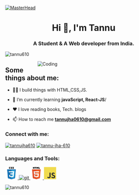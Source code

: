 [![MasterHead](https://i.pinimg.com/originals/f4/20/ac/f420ace45d8631e25156b685e0e87607.gif)](https://tannu610.io)

<h1 align="center">Hi 👋, I'm Tannu</h1>
<h3 align="center">A Student & A Web developer from India.</h3>


<p align="left"> <img src="https://komarev.com/ghpvc/?username=tannu610&label=Profile%20views&color=0e75b6&style=flat" alt="tannu610" /> </p>
<img align="right" alt="Coding" width="400" src="https://cdn.dribbble.com/users/2646423/screenshots/5507196/computer.gif">


## Some things about me:

- 👩‍💻 I build things with HTML,CSS,JS.

- 🌱 I’m currently learning **javaScript, React-JS**/

- ❤️ I love reading books, Tech. blogs 
 
- 📫 How to reach me **tannujha0610@gmail.com**

<h3 align="left">Connect with me:</h3>
<p align="left">
<a href="https://twitter.com/tannujha610" target="blank"><img align="center" src="https://raw.githubusercontent.com/rahuldkjain/github-profile-readme-generator/master/src/images/icons/Social/twitter.svg" alt="tannujha610" height="30" width="40" /></a>
<a href="https://linkedin.com/in/tannu-jha-610" target="blank"><img align="center" src="https://raw.githubusercontent.com/rahuldkjain/github-profile-readme-generator/master/src/images/icons/Social/linked-in-alt.svg" alt="tannu-jha-610" height="30" width="40" /></a>
</p>

<h3 align="left">Languages and Tools:</h3>
<p align="left"> <a href="https://www.w3schools.com/css/" target="_blank" rel="noreferrer"> <img src="https://raw.githubusercontent.com/devicons/devicon/master/icons/css3/css3-original-wordmark.svg" alt="css3" width="40" height="40"/> </a> <a href="https://git-scm.com/" target="_blank" rel="noreferrer"> <img src="https://www.vectorlogo.zone/logos/git-scm/git-scm-icon.svg" alt="git" width="40" height="40"/> </a> <a href="https://www.w3.org/html/" target="_blank" rel="noreferrer"> <img src="https://raw.githubusercontent.com/devicons/devicon/master/icons/html5/html5-original-wordmark.svg" alt="html5" width="40" height="40"/> </a> <a href="https://developer.mozilla.org/en-US/docs/Web/JavaScript" target="_blank" rel="noreferrer"> <img src="https://raw.githubusercontent.com/devicons/devicon/master/icons/javascript/javascript-original.svg" alt="javascript" width="40" height="40"/> </a> </p>

<p><img align="left" src="https://github-readme-stats.vercel.app/api/top-langs?username=tannu610&show_icons=true&locale=en&layout=compact" alt="tannu610" /></p>
